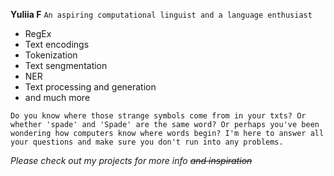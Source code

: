**Yuliia F**
```An aspiring computational linguist and a language enthusiast```

- RegEx
- Text encodings
- Tokenization
- Text sengmentation
- NER
- Text processing and generation
- and much more

```Do you know where those strange symbols come from in your txts? Or whether 'spade' and 'Spade' are the same word? Or perhaps you've been wondering how computers know where words begin? I'm here to answer all your questions and make sure you don't run into any problems.```

_Please check out my projects for more info ~~and inspiration~~_

